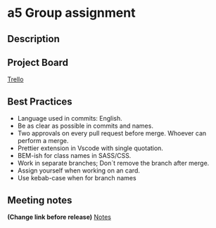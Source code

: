 # a5 Group assignment

## Description

## Project Board

[Trello](https://trello.com/b/b9vfrWpD/group-assignment-cinema-project-20)

## Best Practices

- Language used in commits: English.
- Be as clear as possible in commits and names.
- Two approvals on every pull request before merge. Whoever can perform a merge.
- Prettier extension in Vscode with single quotation.
- BEM-ish for class names in SASS/CSS.
- Work in separate branches; Don´t remove the branch after merge.
- Assign yourself when working on an card.
- Use kebab-case when for branch names

## Meeting notes

**(Change link before release)**
[Notes](https://docs.google.com/document/d/1pcWotyMH4AF0KMM52wDQKCgV3LzTwl6ddMmFR8UHPR0/edit?usp=sharing)
